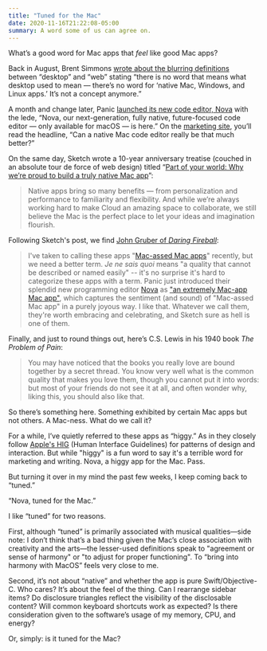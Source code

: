 ```yaml
---
title: "Tuned for the Mac"
date: 2020-11-16T21:22:08-05:00
summary: A word some of us can agree on. 
---
```


What’s a good word for Mac apps that _feel_ like good Mac apps? 

Back in August, Brent Simmons [wrote about the blurring definitions][bs] between “desktop” and “web” stating “there is no word that means what desktop used to mean — there’s no word for ‘native Mac, Windows, and Linux apps.’ It’s not a concept anymore.” 

[bs]: https://inessential.com/2020/08/15/desktop_means_web

A month and change later, Panic [launched its new code editor, Nova][nova] with the lede, “Nova, our next-generation, fully native, future-focused code editor — only available for macOS — is here.” On the [marketing site][nova-marketing], you’ll read the headline, “Can a native Mac code editor really be that much better?” 

[nova]: https://panic.com/blog/nova-is-here/
[nova-marketing]: https://nova.app/


On the same day, Sketch wrote a 10-year anniversary treatise (couched in an absolute tour de force of web design) titled “[Part of your world: Why we’re proud to build a truly native Mac app][sketch]”:  

> Native apps bring so many benefits — from personalization and performance to familiarity and flexibility. And while we’re always working hard to make Cloud an amazing space to collaborate, we still believe the Mac is the perfect place to let your ideas and imagination flourish.

[sketch]: https://www.sketch.com/blog/2020/10/26/part-of-your-world-why-we-re-proud-to-build-a-truly-native-mac-app/


Following Sketch's post, we find [John Gruber of *Daring Fireball*][df]: 

> I've taken to calling these apps "[Mac-assed Mac apps]" recently, but we need a better term. *Je ne sais quoi* means "a quality that cannot be described or named easily" -- it's no surprise it's hard to categorize these apps with a term. Panic just introduced their splendid new programming editor [Nova] as ["an extremely Mac-app Mac app"][mama], which captures the sentiment (and sound) of "Mac-assed Mac app" in a purely joyous way. I like that. Whatever we call them, they're worth embracing and celebrating, and Sketch sure as hell is one of them.

[mama]: https://twitter.com/panic/status/1306292904063766529?lang=en
[nova]: https://nova.app/
[Mac-assed Mac apps]: https://daringfireball.net/search/mac-assed+mac+apps
[df]: https://daringfireball.net/2020/11/sketch_mac_app_mac_apps


Finally, and just to round things out, here’s C.S. Lewis in his 1940 book *The Problem of Pain*: 

> You may have noticed that the books you really love are bound together by a secret thread. You know very well what is the common quality that makes you love them, though you cannot put it into words: but most of your friends do not see it at all, and often wonder why, liking this, you should also like that. 

So there’s something here. Something exhibited by certain Mac apps but not others. A Mac-ness. What do we call it? 

For a while, I’ve quietly referred to these apps as “higgy.” As in they closely follow [Apple's HIG][hig] (Human Interface Guidelines) for patterns of design and interaction. But while "higgy" is a fun word to say it's a terrible word for marketing and writing. Nova, a higgy app for the Mac. Pass. 

[hig]: https://developer.apple.com/design/human-interface-guidelines/macos/overview/themes/

But turning it over in my mind the past few weeks, I keep coming back to “tuned.”

“Nova, tuned for the Mac.” 

I like “tuned” for two reasons. 

First, although “tuned” is primarily associated with musical qualities—side note: I don’t think that’s a bad thing given the Mac’s close association with creativity and the arts—the lesser-used definitions speak to "agreement or sense of harmony" or "to adjust for proper functioning". To “bring into harmony with MacOS” feels very close to me. 

Second, it’s not about “native” and whether the app is pure Swift/Objective-C. Who cares? It’s about the feel of the thing. Can I rearrange sidebar items? Do disclosure triangles reflect the visibility of the disclosable content? Will common keyboard shortcuts work as expected? Is there consideration given to the software’s usage of my memory, CPU, and energy? 

Or, simply: is it tuned for the Mac? 